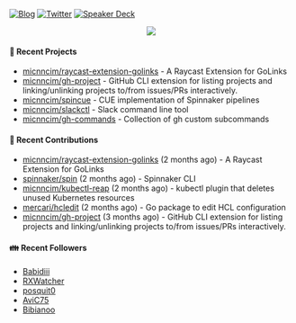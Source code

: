 [![Blog](https://img.shields.io/badge/Blog-0?style=flat-square&logo=gatsby&color=181717&logoColor=white)](https://micnncim.com)
[![Twitter](https://img.shields.io/badge/Twitter-0?style=flat-square&logo=twitter&color=1DA1F2&logoColor=white)](https://twitter.com/micnncim)
[![Speaker Deck](https://img.shields.io/badge/Speaker_Deck-0?style=flat-square&logo=speaker-deck&color=009287&logoColor=white)](https://speakerdeck.com/micnncim)

<p align="center">
<img src="https://github-readme-stats.vercel.app/api?username=micnncim&show_icons=true&count_private=true" />
</p>

#### 🍎 Recent Projects

- [micnncim/raycast-extension-golinks](https://github.com/micnncim/raycast-extension-golinks) - A Raycast Extension for GoLinks
- [micnncim/gh-project](https://github.com/micnncim/gh-project) - GitHub CLI extension for listing projects and linking/unlinking projects to/from issues/PRs interactively.
- [micnncim/spincue](https://github.com/micnncim/spincue) - CUE implementation of Spinnaker pipelines
- [micnncim/slackctl](https://github.com/micnncim/slackctl) - Slack command line tool
- [micnncim/gh-commands](https://github.com/micnncim/gh-commands) - Collection of gh custom subcommands

#### 🌱 Recent Contributions

- [micnncim/raycast-extension-golinks](https://github.com/micnncim/raycast-extension-golinks) (2 months ago) - A Raycast Extension for GoLinks
- [spinnaker/spin](https://github.com/spinnaker/spin) (2 months ago) - Spinnaker CLI
- [micnncim/kubectl-reap](https://github.com/micnncim/kubectl-reap) (2 months ago) - kubectl plugin that deletes unused Kubernetes resources
- [mercari/hcledit](https://github.com/mercari/hcledit) (2 months ago) - Go package to edit HCL configuration
- [micnncim/gh-project](https://github.com/micnncim/gh-project) (3 months ago) - GitHub CLI extension for listing projects and linking/unlinking projects to/from issues/PRs interactively.

#### 👪  Recent Followers

- [Babidiii](https://github.com/Babidiii)
- [RXWatcher](https://github.com/RXWatcher)
- [posquit0](https://github.com/posquit0)
- [AviC75](https://github.com/AviC75)
- [Bibianoo](https://github.com/Bibianoo)
